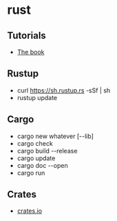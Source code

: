 # rust

## Tutorials

* [The book](https://doc.rust-lang.org/book)

## Rustup

* curl https://sh.rustup.rs -sSf | sh 
* rustup update

## Cargo

* cargo new whatever [--lib]
* cargo check
* cargo build --release
* cargo update
* cargo doc --open
* cargo run

## Crates

* [crates.io](https://www.crates.io)
